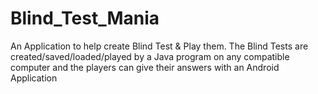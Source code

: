 # Blind_Test_Mania
An Application to help create Blind Test &amp; Play them. The Blind Tests are created/saved/loaded/played by a Java program on any compatible computer and the players can give their answers with an Android Application
